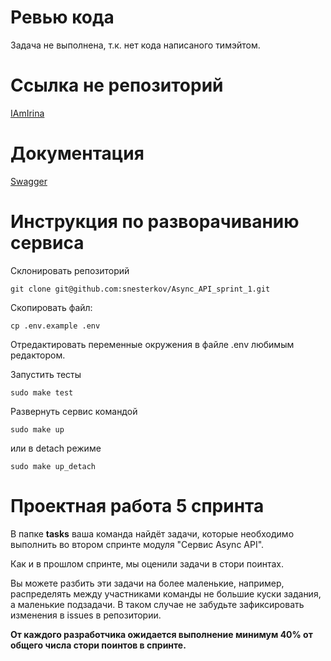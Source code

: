 # Ревью кода
Задача не выполнена, т.к. нет кода написаного тимэйтом.

# Ссылка не репозиторий

[IAmIrina](https://github.com/IAmIrina/Async_API_sprint_2.git)

# Документация

[Swagger](http://127.0.0.1/api/openapi)

# Инструкция по разворачиванию сервиса

Склонировать репозиторий
```
git clone git@github.com:snesterkov/Async_API_sprint_1.git
```
Скопировать файл:  
```
cp .env.example .env
```
Отредактировать переменные окружения в файле .env любимым редактором.  

Запустить тесты
```
sudo make test
```

Развернуть сервис командой

```
sudo make up
```
или в detach режиме
```
sudo make up_detach
```

# Проектная работа 5 спринта

В папке **tasks** ваша команда найдёт задачи, которые необходимо выполнить во втором спринте модуля "Сервис Async API".

Как и в прошлом спринте, мы оценили задачи в стори поинтах.

Вы можете разбить эти задачи на более маленькие, например, распределять между участниками команды не большие куски задания, а маленькие подзадачи. В таком случае не забудьте зафиксировать изменения в issues в репозитории.

**От каждого разработчика ожидается выполнение минимум 40% от общего числа стори поинтов в спринте.**
